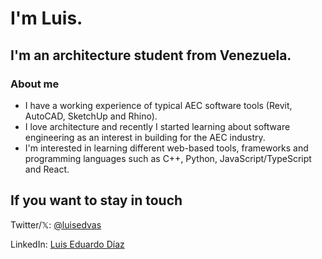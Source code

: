# I'm Luis.
## I'm an architecture student from Venezuela.

### About me

- I have a working experience of typical AEC software tools (Revit, AutoCAD, SketchUp and Rhino).
- I love architecture and recently I started learning about software engineering as an interest in building for the AEC industry.
- I'm interested in learning different web-based tools, frameworks and programming languages such as C++, Python, JavaScript/TypeScript and React.

## If you want to stay in touch

Twitter/𝕏: [@luisedvas](https://twitter.com/luisedvas)

LinkedIn: [Luis Eduardo Díaz](https://www.linkedin.com/in/luisediazv/)

<!---
luisediazv/luisediazv is a ✨ special ✨ repository because its `README.md` (this file) appears on your GitHub profile.
You can click the Preview link to take a look at your changes.
--->
